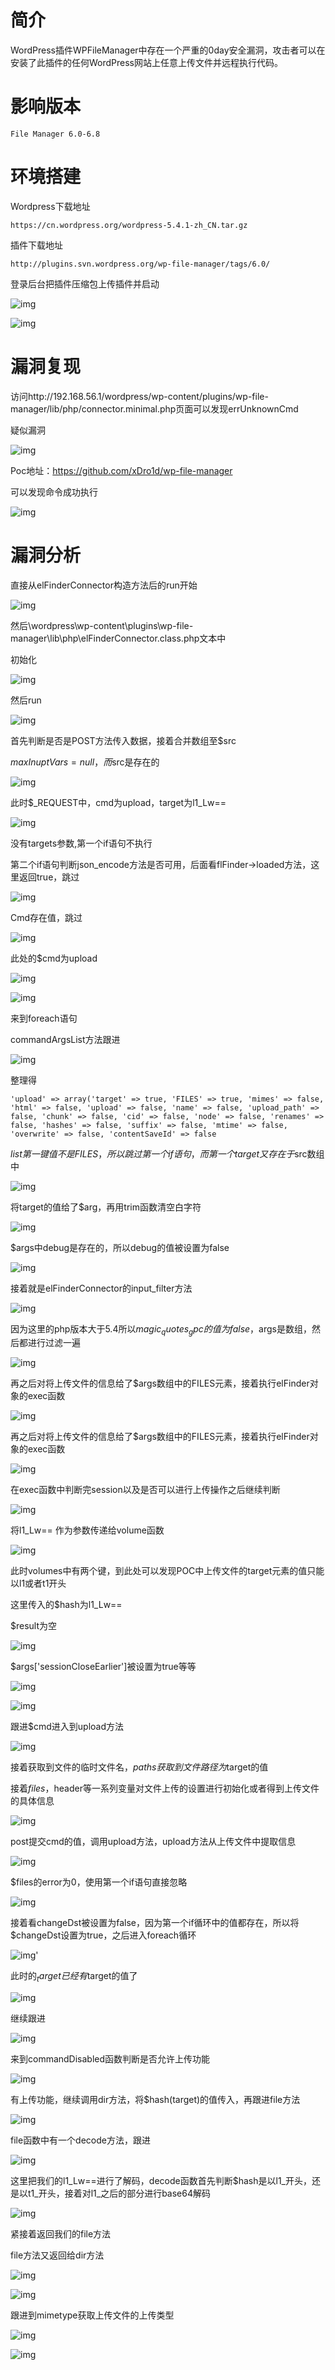 # 简介

WordPress插件WPFileManager中存在一个严重的0day安全漏洞，攻击者可以在安装了此插件的任何WordPress网站上任意上传文件并远程执行代码。

 

# **影响版本**

```
File Manager 6.0-6.8
```

 

# **环境搭建**

Wordpress下载地址

```
https://cn.wordpress.org/wordpress-5.4.1-zh_CN.tar.gz
```

插件下载地址

 

```
http://plugins.svn.wordpress.org/wp-file-manager/tags/6.0/
```

登录后台把插件压缩包上传插件并启动

![img](Wordpress-File-manager任意⽂件上传.assets/20201012192447564.png)

![img](Wordpress-File-manager任意⽂件上传.assets/20201012192454585.png)

# **漏洞复现**

 

访问http://192.168.56.1/wordpress/wp-content/plugins/wp-file-manager/lib/php/connector.minimal.php页面可以发现errUnknownCmd

疑似漏洞

![img](Wordpress-File-manager任意⽂件上传.assets/20201012192537466.png)

Poc地址：https://github.com/xDro1d/wp-file-manager

可以发现命令成功执行

![img](Wordpress-File-manager任意⽂件上传.assets/20201012192713542.png)

# **漏洞分析**

 

直接从elFinderConnector构造方法后的run开始

![img](Wordpress-File-manager任意⽂件上传.assets/20201012192722733.png)

然后\wordpress\wp-content\plugins\wp-file-manager\lib\php\elFinderConnector.class.php文本中

初始化

![img](Wordpress-File-manager任意⽂件上传.assets/20201012192737993.png)

然后run

![img](Wordpress-File-manager任意⽂件上传.assets/20201012192748368.png)

首先判断是否是POST方法传入数据，接着合并数组至$src

$maxInuptVars = null，而$src是存在的

![img](Wordpress-File-manager任意⽂件上传.assets/20201012192755367.png)

此时$_REQUEST中，cmd为upload，target为l1_Lw==

![img](Wordpress-File-manager任意⽂件上传.assets/20201012192802421.png)

没有targets参数,第一个if语句不执行

第二个if语句判断json_encode方法是否可用，后面看flFinder->loaded方法，这里返回true，跳过

![img](Wordpress-File-manager任意⽂件上传.assets/20201012192810378.png)

Cmd存在值，跳过

![img](Wordpress-File-manager任意⽂件上传.assets/20201012192818867.png)

此处的$cmd为upload

![img](Wordpress-File-manager任意⽂件上传.assets/20201012192833630.png)

![img](Wordpress-File-manager任意⽂件上传.assets/20201012192837274.png)

来到foreach语句

commandArgsList方法跟进

![img](Wordpress-File-manager任意⽂件上传.assets/20201012192844791.png)

整理得

```
'upload' => array('target' => true, 'FILES' => true, 'mimes' => false, 'html' => false, 'upload' => false, 'name' => false, 'upload_path' => false, 'chunk' => false, 'cid' => false, 'node' => false, 'renames' => false, 'hashes' => false, 'suffix' => false, 'mtime' => false, 'overwrite' => false, 'contentSaveId' => false
```

$list第一键值不是FILES，所以跳过第一个if语句，而第一个target又存在于$src数组中

![img](Wordpress-File-manager任意⽂件上传.assets/20201012192904915.png)

将target的值给了$arg，再用trim函数清空白字符

![img](Wordpress-File-manager任意⽂件上传.assets/20201012192916477.png)

$args中debug是存在的，所以debug的值被设置为false

![img](Wordpress-File-manager任意⽂件上传.assets/20201012192925177.png)

接着就是elFinderConnector的input_filter方法

![img](Wordpress-File-manager任意⽂件上传.assets/20201012192931470.png)

因为这里的php版本大于5.4所以$magic_quotes_gpc的值为false，$args是数组，然后都进行过滤一遍

![img](Wordpress-File-manager任意⽂件上传.assets/20201012192938540.png)

再之后对将上传文件的信息给了$args数组中的FILES元素，接着执行elFinder对象的exec函数

![img](Wordpress-File-manager任意⽂件上传.assets/20201012192947740.png)

再之后对将上传文件的信息给了$args数组中的FILES元素，接着执行elFinder对象的exec函数

![img](Wordpress-File-manager任意⽂件上传.assets/20201012192957357.png)

在exec函数中判断完session以及是否可以进行上传操作之后继续判断

![img](Wordpress-File-manager任意⽂件上传.assets/20201012193006146.png)

将l1_Lw== 作为参数传递给volume函数

![img](Wordpress-File-manager任意⽂件上传.assets/2020101219302266.png)

此时volumes中有两个键，到此处可以发现POC中上传文件的target元素的值只能以l1或者t1开头

这里传入的$hash为l1_Lw==

$result为空

![img](Wordpress-File-manager任意⽂件上传.assets/20201012203811532.png)

$args['sessionCloseEarlier']被设置为true等等

![img](Wordpress-File-manager任意⽂件上传.assets/20201012203822471.png)

![img](Wordpress-File-manager任意⽂件上传.assets/20201012203827300.png)

跟进$cmd进入到upload方法

![img](Wordpress-File-manager任意⽂件上传.assets/20201012203842881.png)

接着获取到文件的临时文件名，$paths获取到文件路径为$target的值

 

接着$files，$header等一系列变量对文件上传的设置进行初始化或者得到上传文件的具体信息

![img](Wordpress-File-manager任意⽂件上传.assets/20201012203850106.png)

post提交cmd的值，调用upload方法，upload方法从上传文件中提取信息

![img](Wordpress-File-manager任意⽂件上传.assets/20201012203902962.png)

$files的error为0，使用第一个if语句直接忽略

![img](Wordpress-File-manager任意⽂件上传.assets/20201012203912219.png)

接着看changeDst被设置为false，因为第一个if循环中的值都存在，所以将$changeDst设置为true，之后进入foreach循环

![img](Wordpress-File-manager任意⽂件上传.assets/20201012203924651.png)'

此时的$_target已经有$target的值了

![img](Wordpress-File-manager任意⽂件上传.assets/20201012203933128.png)

继续跟进

![img](Wordpress-File-manager任意⽂件上传.assets/20201012203945688.png)

来到commandDisabled函数判断是否允许上传功能

![img](Wordpress-File-manager任意⽂件上传.assets/20201012203953719.png)

有上传功能，继续调用dir方法，将$hash(target)的值传入，再跟进file方法

![img](Wordpress-File-manager任意⽂件上传.assets/20201012204001549.png)

file函数中有一个decode方法，跟进

![img](Wordpress-File-manager任意⽂件上传.assets/20201012204010167.png)

这里把我们的l1_Lw==进行了解码，decode函数首先判断$hash是以l1_开头，还是以t1_开头，接着对l1_之后的部分进行base64解码

![img](Wordpress-File-manager任意⽂件上传.assets/20201012204017499.png)

紧接着返回我们的file方法

file方法又返回给dir方法

![img](Wordpress-File-manager任意⽂件上传.assets/20201012204025633.png)

![img](Wordpress-File-manager任意⽂件上传.assets/20201012204029767.png)

跟进到mimetype获取上传文件的上传类型

![img](Wordpress-File-manager任意⽂件上传.assets/20201012204038160.png)

![img](Wordpress-File-manager任意⽂件上传.assets/20201012204041330.png)


